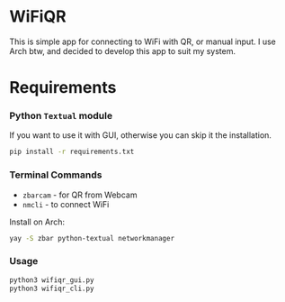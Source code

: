 # WiFiQR
This is simple app for connecting to WiFi with QR, or manual input. I use Arch btw, and decided to develop this app to suit my system.
# Requirements
### Python `Textual` module
If you want to use it with GUI, otherwise you can skip it the installation.
```bash
pip install -r requirements.txt
```
### Terminal Commands
- `zbarcam` - for QR from Webcam
- `nmcli` - to connect WiFi

Install on Arch:
```bash
yay -S zbar python-textual networkmanager
```
### Usage
```bash
python3 wifiqr_gui.py
python3 wifiqr_cli.py
```
